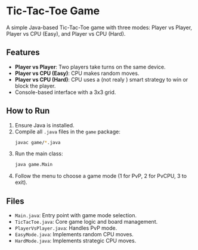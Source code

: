 # Tic-Tac-Toe Game

A simple Java-based Tic-Tac-Toe game with three modes: Player vs Player, Player vs CPU (Easy), and Player vs CPU (Hard).

## Features
- **Player vs Player**: Two players take turns on the same device.
- **Player vs CPU (Easy)**: CPU makes random moves.
- **Player vs CPU (Hard)**: CPU uses a (not realy ) smart strategy to win or block the player.
- Console-based interface with a 3x3 grid.

## How to Run
1. Ensure Java is installed.
2. Compile all `.java` files in the `game` package:
   ```bash
   javac game/*.java
   ```
3. Run the main class:
   ```bash
   java game.Main
   ```
4. Follow the menu to choose a game mode (1 for PvP, 2 for PvCPU, 3 to exit).

## Files
- `Main.java`: Entry point with game mode selection.
- `TicTacToe.java`: Core game logic and board management.
- `PlayerVsPlayer.java`: Handles PvP mode.
- `EasyMode.java`: Implements random CPU moves.
- `HardMode.java`: Implements strategic CPU moves.
